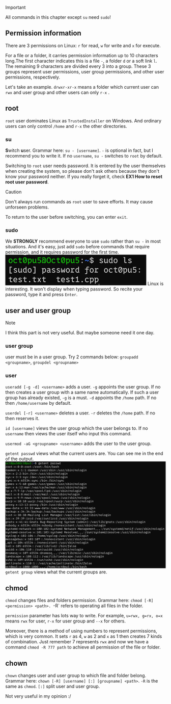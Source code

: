 >[!IMPORTANT]
>All commands in this chapter except `su` need `sudo`!
## Permission information
There are 3 permissions on Linux: `r` for read, `w` for write and `x` for execute.

For a file or a folder, it carries permission information up to 10 characters long.The first character indicates this is a file `-`, a folder `d` or a soft link `l`. The remaining 9 characters are divided every 3 into a group. These 3 groups represent user permissions, user group permissions, and other user permissions, respectively.

Let's take an example. `drwxr-xr-x` means a folder which current user can  `rwx` and  user group and other users can only `r-x` .

## root
`root` user dominates Linux as `TrustedInstaller` on Windows. And ordinary users can only control `/home` and `r-x` the other directories.
### su
**S**witch **u**ser. Grammar here: `su - [username]`.
`-` is optional in fact, but I recommend you to write it.
If no `username`, `su -` switches to `root` by default.

Switching to `root` user needs password. It is entered by the user themselves when creating the system, so please don't ask others because they don't know your password neither. If you really forget it, check **EX1 How to reset root user password**.

>[!CAUTION] 
>Don't always run commands as `root` user to save efforts. It may cause unforseen problems.

To return to the user before switching, you can enter `exit`.

### sudo
We **STRONGLY** recommend everyone to use `sudo` rather than `su -` in most situations. And it's easy, just add `sudo` before commands that require permission, and it requires password for the first time.
![](/assets/Linux/7%20Linux%20user%20and%20permission%20commands/1.png)
Linux is interesting. It won't display when typing password. So recite your password, type it and press `Enter`.

## user and user group
>[!NOTE]
>I think this part is not very useful. But maybe someone need it one day.
### user group
user must be in a user group. Try 2 commands below:
`groupadd <groupname>`, `groupdel <groupname>`
### user
`useradd [-g -d] <username>` adds a user.
`-g` appoints the user group. If no then creates a user group with a same name  automatically. If such a user group has already existed, `-g` is a must.
`-d` appoints the `/home` path. If no then `/home/username` by default.

`userdel [-r] <username>` deletes a user.
`-r` deletes the `/home` path. If no then reserves it.

`id [username]` views the user group which the user belongs to.
If no `username` then views the user itself who input this command.

`usermod -aG <groupname> <username>` adds the user to the user group.

`getent passwd` views what the current users are. You can see me in the end of the output.
![](/assets/Linux/7%20Linux%20user%20and%20permission%20commands/2.png)
`getent group` views what the current groups are.

## chmod
`chmod` changes files and folders permission. Grammar here: `chmod [-R] <permission> <path>.
`-R` refers to operating all files in the folder.

`permission` parameter has lots way to write. For example, `u=rwx, g=rx, o=x` means `rwx` for user, `r-x` for user group and `--x` for others.

Moreover, there is a method of using numbers to represent permissions, which is very common. It sets `r` as 4, `w` as 2 and `x` as 1 then creates 7 kinds of combination. Just remember 7 represents `rwx` and now we have a command `chmod -R 777 path` to achieve all permission of the file or folder.

## chown
`chown` changes user and user group to which file and folder belong. Grammar here: `chown [-R] [username] [:] [groupname] <path>`.
`-R` is the same as `chmod`. `[:]` split user and user group.

Not very useful in my opinion :/